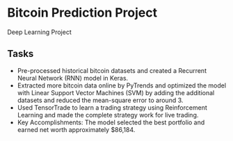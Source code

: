 # Bitcoin Prediction Project
Deep Learning Project

## Tasks

* Pre-processed historical bitcoin datasets and created a Recurrent Neural Network (RNN) model in Keras.
* Extracted more bitcoin data online by PyTrends and optimized the model with Linear Support Vector Machines (SVM) by adding
the additional datasets and reduced the mean-square error to around 3.
* Used TensorTrade to learn a trading strategy using Reinforcement Learning and made the complete strategy work for live trading.
* Key Accomplishments: The model selected the best portfolio and earned net worth approximately $86,184.
